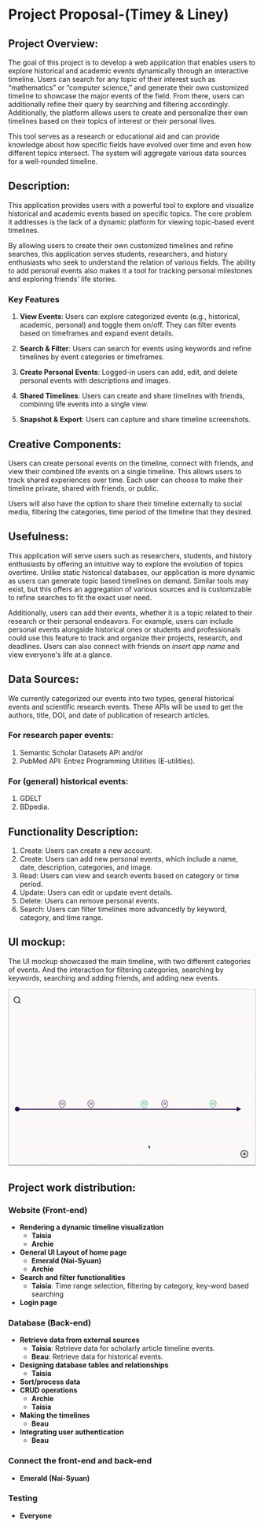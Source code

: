 # Project Proposal-(Timey & Liney)

## Project Overview:

The goal of this project is to develop a web application that enables users to explore historical and academic events dynamically through an interactive timeline. Users can search for any topic of their interest such as “mathematics” or “computer science,” and generate their own customized timeline to showcase the major events of the field. From there, users can additionally refine their query by searching and filtering accordingly. Additionally, the platform allows users to create and personalize their own timelines based on their topics of interest or their personal lives. 

This tool serves as a research or educational aid and can provide knowledge about how specific fields have evolved over time and even how different topics intersect. The system will aggregate various data sources for a well-rounded timeline.

## Description:

This application provides users with a powerful tool to explore and visualize historical and academic events based on specific topics. The core problem it addresses is the lack of a dynamic platform for viewing topic-based event timelines.

By allowing users to create their own customized timelines and refine searches, this application serves students, researchers, and history enthusiasts who seek to understand the relation of various fields. The ability to add personal events also makes it a tool for tracking personal milestones and exploring friends' life stories.

### Key Features ###

1. **View Events**: Users can explore categorized events (e.g., historical, academic, personal) and toggle them on/off. They can filter events based on timeframes and expand event details.

2. **Search & Filter**: Users can search for events using keywords and refine timelines by event categories or timeframes.

3. **Create Personal Events**: Logged-in users can add, edit, and delete personal events with descriptions and images.

4. **Shared Timelines**: Users can create and share timelines with friends, combining life events into a single view.

5. **Snapshot & Export**: Users can capture and share timeline screenshots.
   
## Creative Components:

Users can create personal events on the timeline, connect with friends, and view their combined life events on a single timeline. This allows users to track shared experiences over time. Each user can choose to make their timeline private, shared with friends, or public. 

Users will also have the option to share their timeline externally to social media, filtering the categories, time period of the timeline that they desired.

## Usefulness:

This application will serve users such as researchers, students, and history enthusiasts by offering an intuitive way to explore the evolution of topics overtime. Unlike static historical databases, our application is more dynamic as users can generate topic based timelines on demand. Similar tools may exist, but this offers an aggregation of various sources and is customizable to refine searches to fit the exact user need.  

Additionally, users can add their events, whether it is a topic related to their research or their personal endeavors. For example, users can include personal events alongside historical ones or students and professionals could use this feature to track and organize their projects, research, and deadlines. Users can also connect with friends on *insert app name* and view everyone's life at a glance.
## Data Sources:

We currently categorized our events into two types, general historical events and scientific research events. These APIs will be used to get the authors, title, DOI, and date of publication of research articles.

### For research paper events: ###
1. Semantic Scholar Datasets API and/or
2. PubMed API: Entrez Programming Utilities (E-utilities). 
### For (general) historical events: ###
1. GDELT
2. BDpedia.

## Functionality Description:

1. Create: Users can create a new account.
2. Create: Users can add new personal events, which include a name, date, description, categories, and image.
3. Read: Users can view and search events based on category or time period.
4. Update: Users can edit or update event details.
5. Delete: Users can remove personal events.
6. Search: Users can filter timelines more advancedly by keyword, category, and time range.

## UI mockup:

The UI mockup showcased the main timeline, with two different categories of events. And the interaction for filtering categories, searching by keywords, searching and adding friends, and adding new events.

![Timeline Demo](UI_MockUp.gif)

## Project work distribution:
### **Website (Front-end)**
- **Rendering a dynamic timeline visualization**
   - **Taisia**
   - **Archie**
- **General UI Layout of home page**
   - **Emerald (Nai-Syuan)**
   - **Archie**
- **Search and filter functionalities**
  - **Taisia**: Time range selection, filtering by category, key-word based searching
- **Login page**

### **Database (Back-end)**
- **Retrieve data from external sources**
  - **Taisia**: Retrieve data for scholarly article timeline events.
  - **Beau**: Retrieve data for historical events.
- **Designing database tables and relationships**
   - **Taisia** 
- **Sort/process data**
- **CRUD operations**
   - **Archie**
   -  **Taisia**
- **Making the timelines**
   - **Beau**
- **Integrating user authentication**
   - **Beau** 
### Connect the front-end and back-end ###
- **Emerald (Nai-Syuan)**
### **Testing** ###
   - **Everyone** 

